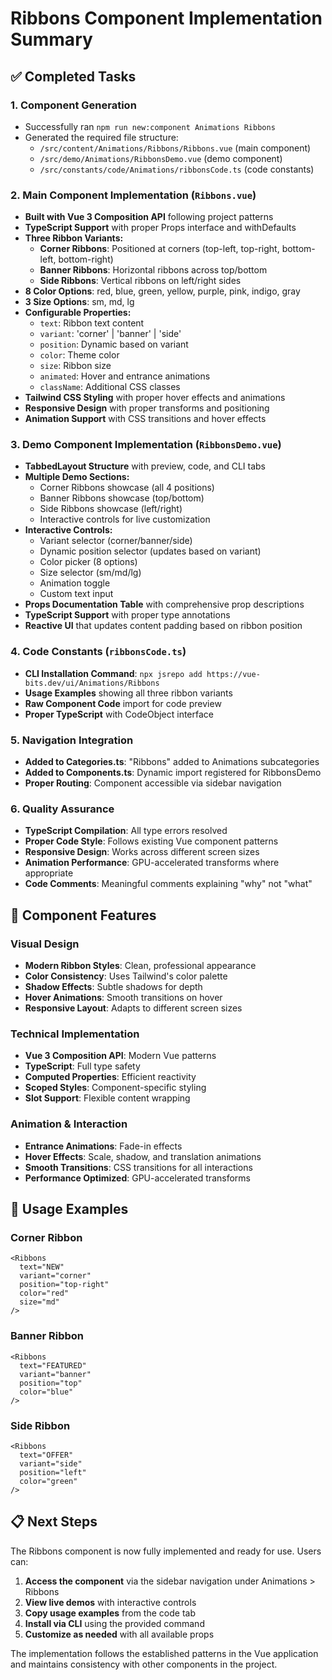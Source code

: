 # Ribbons Component Implementation Summary

## ✅ Completed Tasks

### 1. **Component Generation**
- Successfully ran `npm run new:component Animations Ribbons`
- Generated the required file structure:
  - `/src/content/Animations/Ribbons/Ribbons.vue` (main component)
  - `/src/demo/Animations/RibbonsDemo.vue` (demo component)
  - `/src/constants/code/Animations/ribbonsCode.ts` (code constants)

### 2. **Main Component Implementation** (`Ribbons.vue`)
- **Built with Vue 3 Composition API** following project patterns
- **TypeScript Support** with proper Props interface and withDefaults
- **Three Ribbon Variants:**
  - **Corner Ribbons**: Positioned at corners (top-left, top-right, bottom-left, bottom-right)
  - **Banner Ribbons**: Horizontal ribbons across top/bottom
  - **Side Ribbons**: Vertical ribbons on left/right sides
- **8 Color Options**: red, blue, green, yellow, purple, pink, indigo, gray
- **3 Size Options**: sm, md, lg
- **Configurable Properties:**
  - `text`: Ribbon text content
  - `variant`: 'corner' | 'banner' | 'side'
  - `position`: Dynamic based on variant
  - `color`: Theme color
  - `size`: Ribbon size
  - `animated`: Hover and entrance animations
  - `className`: Additional CSS classes
- **Tailwind CSS Styling** with proper hover effects and animations
- **Responsive Design** with proper transforms and positioning
- **Animation Support** with CSS transitions and hover effects

### 3. **Demo Component Implementation** (`RibbonsDemo.vue`)
- **TabbedLayout Structure** with preview, code, and CLI tabs
- **Multiple Demo Sections:**
  - Corner Ribbons showcase (all 4 positions)
  - Banner Ribbons showcase (top/bottom)
  - Side Ribbons showcase (left/right)
  - Interactive controls for live customization
- **Interactive Controls:**
  - Variant selector (corner/banner/side)
  - Dynamic position selector (updates based on variant)
  - Color picker (8 options)
  - Size selector (sm/md/lg)
  - Animation toggle
  - Custom text input
- **Props Documentation Table** with comprehensive prop descriptions
- **TypeScript Support** with proper type annotations
- **Reactive UI** that updates content padding based on ribbon position

### 4. **Code Constants** (`ribbonsCode.ts`)
- **CLI Installation Command**: `npx jsrepo add https://vue-bits.dev/ui/Animations/Ribbons`
- **Usage Examples** showing all three ribbon variants
- **Raw Component Code** import for code preview
- **Proper TypeScript** with CodeObject interface

### 5. **Navigation Integration**
- **Added to Categories.ts**: "Ribbons" added to Animations subcategories
- **Added to Components.ts**: Dynamic import registered for RibbonsDemo
- **Proper Routing**: Component accessible via sidebar navigation

### 6. **Quality Assurance**
- **TypeScript Compilation**: All type errors resolved
- **Proper Code Style**: Follows existing Vue component patterns
- **Responsive Design**: Works across different screen sizes
- **Animation Performance**: GPU-accelerated transforms where appropriate
- **Code Comments**: Meaningful comments explaining "why" not "what"

## 🎨 Component Features

### Visual Design
- **Modern Ribbon Styles**: Clean, professional appearance
- **Color Consistency**: Uses Tailwind's color palette
- **Shadow Effects**: Subtle shadows for depth
- **Hover Animations**: Smooth transitions on hover
- **Responsive Layout**: Adapts to different screen sizes

### Technical Implementation
- **Vue 3 Composition API**: Modern Vue patterns
- **TypeScript**: Full type safety
- **Computed Properties**: Efficient reactivity
- **Scoped Styles**: Component-specific styling
- **Slot Support**: Flexible content wrapping

### Animation & Interaction
- **Entrance Animations**: Fade-in effects
- **Hover Effects**: Scale, shadow, and translation animations
- **Smooth Transitions**: CSS transitions for all interactions
- **Performance Optimized**: GPU-accelerated transforms

## 🎯 Usage Examples

### Corner Ribbon
```vue
<Ribbons 
  text="NEW" 
  variant="corner" 
  position="top-right" 
  color="red" 
  size="md"
/>
```

### Banner Ribbon
```vue
<Ribbons 
  text="FEATURED" 
  variant="banner" 
  position="top" 
  color="blue"
/>
```

### Side Ribbon
```vue
<Ribbons 
  text="OFFER" 
  variant="side" 
  position="left" 
  color="green"
/>
```

## 📋 Next Steps

The Ribbons component is now fully implemented and ready for use. Users can:

1. **Access the component** via the sidebar navigation under Animations > Ribbons
2. **View live demos** with interactive controls
3. **Copy usage examples** from the code tab
4. **Install via CLI** using the provided command
5. **Customize as needed** with all available props

The implementation follows the established patterns in the Vue application and maintains consistency with other components in the project.